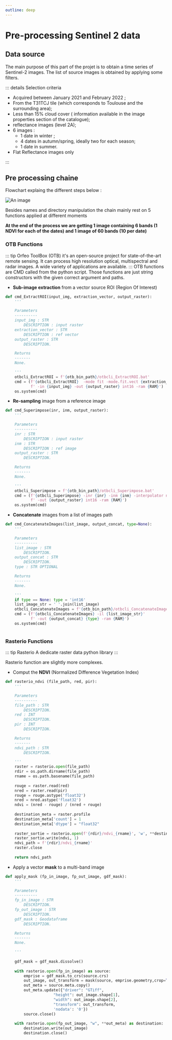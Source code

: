 ```yaml
---
outline: deep
---
```

# Pre-processing Sentinel 2 data

## Data source

The main purpose of this part of the projet is to obtain a time series of Sentinel-2 images. The list of source images is obtained by applying some filters.

::: details Selection criteria

- Acquired between January 2021 and February 2022 ;
- From the T31TCJ tile (which corresponds to Toulouse and the surrounding area);
- Less than 15% cloud cover ( information  available in the image properties section of the catalogue);
- reflectance images (level 2A);
- 6 images :
  - 1 date in winter ;
  - 4 dates in autumn/spring, ideally two for each season;
  - 1 date in summer.
- Flat Reflectance images only

::: 

## Pre processing chaine

Flowchart explaing the different steps below :

![An image](./assets/pre_processing.png)

Besides names and directory manipulation the chain mainly rest on 5 functions applied at different moments

**At the end of the process we are getting 1 image containing 6 bands (1 NDVI for each of the dates) and 1 image of 60 bands (10 per date)**

### OTB Functions

::: tip Orfeo ToolBox (OTB) 
it's an open-source project for state-of-the-art remote sensing. It can process high resolution optical, multispectral and radar images. A wide variety of applications are available.
:::
OTB functions are CMD called from the python script.
Those functions are just string constructors with the given correct argument and paths.

- **Sub-image extraction** from a vector source ROI (Region Of Interest)
```py 
def cmd_ExtractROI(input_img, extraction_vector, output_raster):
    '''

    Parameters
    ----------
    input_img : STR
        DESCRIPTION : input raster
    extraction_vector : STR
        DESCRIPTION : ref vector
    output_raster : STR
        DESCRIPTION.

    Returns
    -------
    None.

    '''
    otbcli_ExtractROI = f'{otb_bin_path}/otbcli_ExtractROI.bat'
    cmd = (f'{otbcli_ExtractROI}  -mode fit -mode.fit.vect {extraction_vector}'
           f' -in {input_img} -out {output_raster} int16 -ram {RAM}')
    os.system(cmd)


```
- **Re-sampling** image from a reference image
```py 
def cmd_Superimpose(inr, inm, output_raster):
    '''

    Parameters
    ----------
    inr : STR
        DESCRIPTION : input raster
    inm : STR
        DESCRIPTION : ref image
    output_raster : STR
        DESCRIPTION.

    Returns
    -------
    None.

    '''
    otbcli_Superimpose = f'{otb_bin_path}/otbcli_Superimpose.bat'
    cmd = (f'{otbcli_Superimpose} -inr {inr} -inm {inm} -interpolator nn'
           f' -out {output_raster} int16 -ram {RAM}')
    os.system(cmd)

```
- **Concatenate** images from a list of images path
```py 
def cmd_ConcatenateImages(list_image, output_concat, type=None):
    '''

    Parameters
    ----------
    list_image : STR
        DESCRIPTION.
    output_concat : STR
        DESCRIPTION.
    type : STR OPTIONAL

    Returns
    -------
    None.

    '''
    if type == None: type = 'int16'
    list_image_str = ' '.join(list_image)
    otbcli_ConcatenateImages = f'{otb_bin_path}/otbcli_ConcatenateImages.bat'
    cmd = (f'{otbcli_ConcatenateImages} -il {list_image_str}'
           f' -out {output_concat} {type} -ram {RAM}')
    os.system(cmd)



```

### Rasterio Functions
::: tip Rasterio
A dedicate raster data python library
:::

Rasterio function are slightly more complexes. 
- Comput the **NDVI** (Normalized Difference Vegetation Index)
```py 
def rasterio_ndvi (file_path, red, pir):
    '''

    Parameters
    ----------
    file_path : STR
        DESCRIPTION.
    red : INT
        DESCRIPTION.
    pir : INT
        DESCRIPTION.

    Returns
    -------
    ndvi_path : STR
        DESCRIPTION.

    '''
    raster = rasterio.open(file_path)
    rdir = os.path.dirname(file_path)
    rname = os.path.basename(file_path)
    
    rouge = raster.read(red)
    nred = raster.read(pir)
    rouge = rouge.astype('float32')
    nred = nred.astype('float32')
    ndvi = (nred - rouge) / (nred + rouge)
    
    destination_meta = raster.profile
    destination_meta['count'] = 1
    destination_meta['dtype'] = "float32"
    
    raster_sortie = rasterio.open(f'{rdir}/ndvi_{rname}', 'w', **destination_meta)
    raster_sortie.write(ndvi, 1)
    ndvi_path = f'{rdir}/ndvi_{rname}'
    raster.close
    
    return ndvi_path


```
- Apply a vector **mask** to a multi-band image
```py 
def apply_mask (fp_in_image, fp_out_image, gdf_mask):
    '''

    Parameters
    ----------
    fp_in_image : STR
        DESCRIPTION.
    fp_out_image : STR
        DESCRIPTION.
    gdf_mask : Geodataframe
        DESCRIPTION.

    Returns
    -------
    None.

    '''
    
    gdf_mask = gdf_mask.dissolve()
    
    with rasterio.open(fp_in_image) as source:
        emprise = gdf_mask.to_crs(source.crs)
        out_image, out_transform = mask(source, emprise.geometry,crop=True)
        out_meta = source.meta.copy() 
        out_meta.update({"driver": "GTiff", 
                     "height": out_image.shape[1], 
                     "width": out_image.shape[2],
                     "transform": out_transform,
                     'nodata': '0'})
        source.close()
        
    with rasterio.open(fp_out_image, "w", **out_meta) as destination:
        destination.write(out_image)
        destination.close()

```




